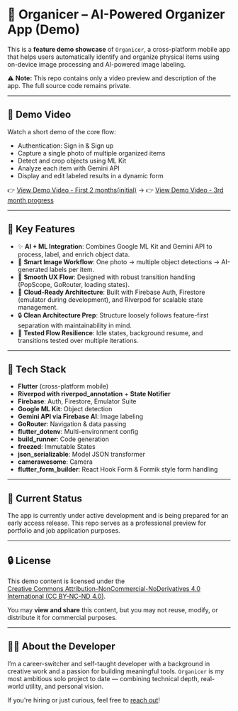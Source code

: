 # 📱 Organicer – AI-Powered Organizer App (Demo)

This is a **feature demo showcase** of `Organicer`, a cross-platform mobile app that helps users automatically identify and organize physical items using on-device image processing and AI-powered image labeling.

⚠️ **Note:** This repo contains only a video preview and description of the app. The full source code remains private.

---

## 🎥 Demo Video

Watch a short demo of the core flow:
- Authentication: Sign in & Sign up
- Capture a single photo of multiple organized items
- Detect and crop objects using ML Kit
- Analyze each item with Gemini API
- Display and edit labeled results in a dynamic form

  
👉 [View Demo Video - First 2 months(initial)](https://drive.google.com/file/d/1-VuDN4p8-N8clkrakhw6dWXIp-WNyLFG/view?usp=drive_link) ->
👉 [View Demo Video - 3rd month progress](https://drive.google.com/file/d/1cir8nJ6NVeL_AofV7UV2Y8U32_1Lpxdc/view?usp=sharing)

---

## 🧠 Key Features

- ✨ **AI + ML Integration**: Combines Google ML Kit and Gemini API to process, label, and enrich object data.
- 📸 **Smart Image Workflow**: One photo → multiple object detections → AI-generated labels per item.
- 🔁 **Smooth UX Flow**: Designed with robust transition handling (PopScope, GoRouter, loading states).
- 📂 **Cloud-Ready Architecture**: Built with Firebase Auth, Firestore (emulator during development), and Riverpod for scalable state management.
- 🔒 **Clean Architecture Prep**: Structure loosely follows feature-first separation with maintainability in mind.
- 🧪 **Tested Flow Resilience**: Idle states, background resume, and transitions tested over multiple iterations.

---

## 🧰 Tech Stack

- **Flutter** (cross-platform mobile)
- **Riverpod with riverpod_annotation** + **State Notifier**
- **Firebase**: Auth, Firestore, Emulator Suite
- **Google ML Kit**: Object detection
- **Gemini API via Firebase AI**: Image labeling
- **GoRouter**: Navigation & data passing
- **flutter_dotenv**: Multi-environment config
- **build_runner**: Code generation
- **freezed**: Immutable States
- **json_serializable**: Model JSON transformer
- **camerawesome**: Camera
- **flutter_form_builder**: React Hook Form & Formik style form handling

---

## 📍 Current Status

The app is currently under active development and is being prepared for an early access release.
This repo serves as a professional preview for portfolio and job application purposes.

---

## 🔒 License

This demo content is licensed under the  
[Creative Commons Attribution-NonCommercial-NoDerivatives 4.0 International (CC BY-NC-ND 4.0)](https://creativecommons.org/licenses/by-nc-nd/4.0/).

You may **view and share** this content, but you may not reuse, modify, or distribute it for commercial purposes.

---

## 🙋‍♂️ About the Developer

I’m a career-switcher and self-taught developer with a background in creative work and a passion for building meaningful tools. `Organicer` is my most ambitious solo project to date — combining technical depth, real-world utility, and personal vision.

If you're hiring or just curious, feel free to [reach out](mailto:tok.riady@gmail.com)!


